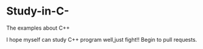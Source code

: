 # Study-in-C-
The examples about C++

I hope myself can study C++ program well,just fight!!
Begin to pull requests.
